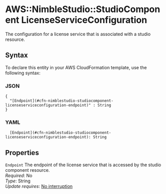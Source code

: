 # AWS::NimbleStudio::StudioComponent LicenseServiceConfiguration<a name="aws-properties-nimblestudio-studiocomponent-licenseserviceconfiguration"></a>

The configuration for a license service that is associated with a studio resource\.

## Syntax<a name="aws-properties-nimblestudio-studiocomponent-licenseserviceconfiguration-syntax"></a>

To declare this entity in your AWS CloudFormation template, use the following syntax:

### JSON<a name="aws-properties-nimblestudio-studiocomponent-licenseserviceconfiguration-syntax.json"></a>

```
{
  "[Endpoint](#cfn-nimblestudio-studiocomponent-licenseserviceconfiguration-endpoint)" : String
}
```

### YAML<a name="aws-properties-nimblestudio-studiocomponent-licenseserviceconfiguration-syntax.yaml"></a>

```
  [Endpoint](#cfn-nimblestudio-studiocomponent-licenseserviceconfiguration-endpoint): String
```

## Properties<a name="aws-properties-nimblestudio-studiocomponent-licenseserviceconfiguration-properties"></a>

`Endpoint` <a name="cfn-nimblestudio-studiocomponent-licenseserviceconfiguration-endpoint"></a>
The endpoint of the license service that is accessed by the studio component resource\.  
_Required_: No  
_Type_: String  
_Update requires_: [No interruption](https://docs.aws.amazon.com/AWSCloudFormation/latest/UserGuide/using-cfn-updating-stacks-update-behaviors.html#update-no-interrupt)
